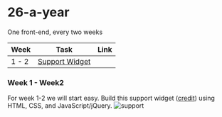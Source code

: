 # 26-a-year
One front-end, every two weeks

| Week  |                   Task                   | Link |
| ----- | :--------------------------------------: | ---: |
| 1 - 2 | [Support Widget](https://dribbble.com/shots/1516329-Talk-to-a-Human-Signals-customer-support-widget/attachments/228846) |      |

### Week 1 - Week2
For week 1-2 we will start easy. Build this support widget ([credit](https://dribbble.com/deoates)) using HTML, CSS, and JavaScript/jQuery.
![support](https://d13yacurqjgara.cloudfront.net/users/373329/screenshots/1516329/attachments/228846/support.gif)
